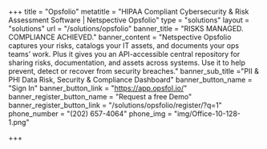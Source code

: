 +++
title = "Opsfolio"
metatitle = "HIPAA Compliant Cybersecurity & Risk Assessment Software | Netspective Opsfolio"
type = "solutions"
layout = "solutions" 
url = "/solutions/opsfolio"
banner_title   = "RISKS MANAGED.<br>COMPLIANCE ACHIEVED."
banner_content = "Netspective Opsfolio captures your risks, catalogs your IT assets, and documents your ops teams’ work. Plus it gives you an API-accessible central repository for sharing risks, documentation, and assets across systems. Use it to help prevent, detect or recover from security breaches."
banner_sub_title ="PII & PHI Data Risk, Security & Compliance Dashboard"
banner_button_name = "Sign In"
banner_button_link = "https://app.opsfol.io/"
banner_register_button_name = "Request a free Demo"
banner_register_button_link = "/solutions/opsfolio/register/?q=1"
phone_number = "(202) 657-4064"
phone_img = "img/Office-10-128-1.png"

+++
